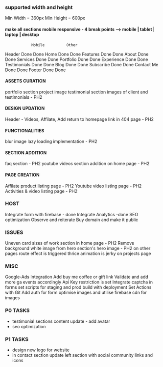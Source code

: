 ### supported width and height
Min Width = 360px
Min Height = 600px

#### make all sections mobile responsive - 4 break points --> mobile | tablet | laptop | desktop
                Mobile          Other
Header          Done            Done
Home            Done            Done
Features        Done            Done
About           Done            Done
Services        Done            Done
Portfolio       Done            Done
Experience      Done            Done
Testimonials    Done            Done
Blog            Done            Done
Subscribe       Done            Done
Contact Me      Done            Done
Footer          Done            Done

<!-- DEC 24 - UPDATE -->
#### ASSETS CURATION
portfolio section project image
testimonial section images of client and testimonials - PH2

#### DESIGN UPDATION
Header - Videos, Affilate,
Add return to homepage link in 404 page - PH2

#### FUNCTIONALITIES
blur image lazy loading implementation - PH2

#### SECTION ADDITION
faq section - PH2
youtube videos section addition on home page - PH2

#### PAGE CREATION
Affilate product listing page  - PH2
Youtube video listing page - PH2
Activities & video listing page - PH2

### HOST
Integrate form with firebase - done
Integrate Analytics -done
SEO optimization
Observe and reiterate
Buy domain and make it public

### ISSUES
Uneven card sizes of work section in home page - PH2
Remove background white image from hero section's hero image - PH2
on other pages route effect is triggered thrice
animation is jerky on projects page

### MISC
Google-Ads Integration
Add buy me coffee or gift link
Validate and add more ga events accordingly
Api Key restriction is set
Integrate captcha in forms
set scripts for staging and prod build with deployment
Set Actions with Git
Add auth for form
optimise images and utilise firebase cdn for images

### P0 TASKS
- testimonial sections content update - add avatar
- seo optimization

### P1 TASKS
- design new logo for website
- in contact section update left section with social community links and icons